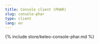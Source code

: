 ```yaml
---
title: Console client (PHAR)
slug: console-phar
type: client
lang: en
---
```


{% include store/keleo-console-phar.md %}
